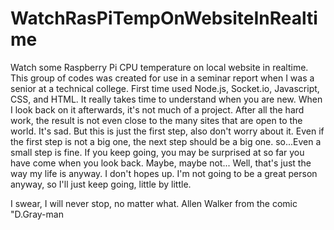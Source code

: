 # WatchRasPiTempOnWebsiteInRealtime
Watch some Raspberry Pi CPU temperature on local website in realtime.
This group of codes was created for use in a seminar report when I was a senior at a technical college.
First time used Node.js, Socket.io, Javascript, CSS, and HTML. It really takes time to understand when you are new. When I look back on it afterwards, it's not much of a project. After all the hard work, the result is not even close to the many sites that are open to the world. It's sad. But this is just the first step, also don't worry about it. Even if the first step is not a big one, the next step should be a big one. so...Even a small step is fine. If you keep going, you may be surprised at so far you have come when you look back. Maybe, maybe not... Well, that's just the way my life is anyway. I don't hopes up. I'm not going to be a great person anyway, so I'll just keep going, little by little.

I swear, I will never stop, no matter what. Allen Walker from the comic "D.Gray-man
